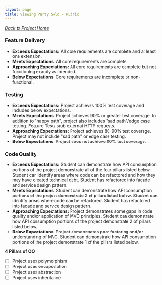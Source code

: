 ```yaml
---
layout: page
title: Viewing Party Solo - Rubric
---
```

_[Back to Project Home](./index)_

### Feature Delivery

- **Exceeds Expectations:** All core requirements are complete and at least one extension.
- **Meets Expectations:** All core requirements are complete.
- **Approaching Expectations:** All core requirements are complete but not functioning exactly as intended.
- **Below Expectations:** Core requirements are incomplete or non-functional.

### Testing

* **Exceeds Expectations:** Project achieves 100% test coverage and includes below expectations.
* **Meets Expectations:** Project achieves 90% or greater test coverage. In addition to "happy path", project also includes "sad path"/edge case testing. Feature Tests stub external HTTP requests.
* **Approaching Expectations:** Project achieves 80-90% test coverage. Project may not include "sad path" or edge case testing.
* **Below Expectations:** Project does not achieve 80% test coverage.

### Code Quality

- **Exceeds Expectations:** Student can demonstrate how API consumption portions of the project demonstrate all of the four pillars listed below. Student can identify areas where code can be refactored and how they may have created technical debt. Student has refactored into facade and service design pattern.
- **Meets Expectations:** Student can demonstrate how API consumption portions of the project demonstrate 2 of pillars listed below. Student can identify areas where code can be refactored. Student has refactored into facade and service design pattern.
- **Approaching Expectations:** Project demonstrates some gaps in code quality and/or application of MVC principles.  Student can demonstrate how API consumption portions of the project demonstrate 2 of pillars listed below. 
- **Below Expectations:** Project demonstrates poor factoring and/or understanding of MVC. Student can demonstrate how API consumption portions of the project demonstrate 1 of the pillars listed below.

**4 Pillars of OO**

- [ ] Project uses polymorphism
- [ ] Project uses encapsulation
- [ ] Project uses abstraction
- [ ] Project uses inheritance
